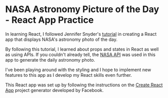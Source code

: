 # NASA Astronomy Picture of the Day - React App Practice
In learning React, I followed Jennifer Snyder's [tutorial](https://medium.com/@jlsnyder09/how-to-use-react-to-display-nasas-astronomy-picture-of-the-day-283c01ff9e31) in creating a React app that displays NASA's astronomy photo of the day.

By following this tutorial, I learned about props and states in React as well as using APIs. If you couldn't already tell, the [NASA API](https://api.nasa.gov/#getting-started) was used in this app to generate the daily astronomy photo.

I've been playing around with the styling and I hope to implement new features to this app as I develop my React skills even further.

This React app was set up by following the instructions on the [Create React App](https://github.com/facebook/create-react-app) project generator developed by Facebook.
